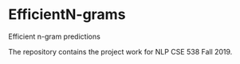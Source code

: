 # EfficientN-grams
Efficient n-gram predictions   

The repository contains the project work for NLP CSE 538 Fall 2019.

